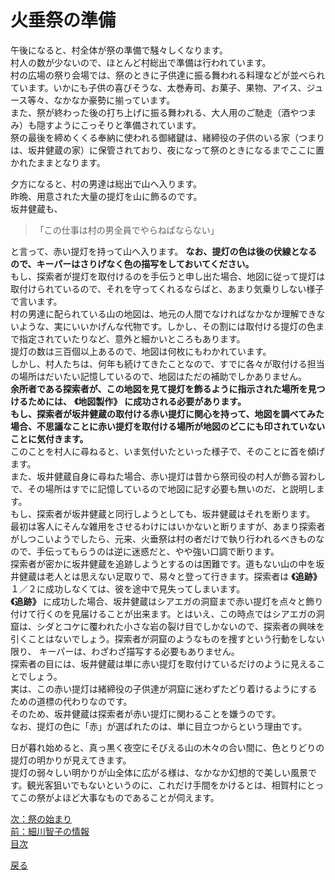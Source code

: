 # 火垂祭の準備  
  
午後になると、村全体が祭の準備で騒々しくなります。  
村人の数が少ないので、ほとんど村総出で準備は行われています。  
村の広場の祭り会場では、祭のときに子供達に振る舞われる料理などが並べられています。いかにも子供の喜びそうな、太巻寿司、お菓子、果物、アイス、ジュース等々、なかなか豪勢に揃っています。  
また、祭が終わった後の打ち上げに振る舞われる、大人用のご馳走（酒やつまみ）も隠すようにこっそりと準備されています。  
祭の最後を締めくくる奉納に使われる御緒鍵は、緒締役の子供のいる家（つまりは、坂井健蔵の家）に保管されており、夜になって祭のときになるまでここに置かれたままとなります。  
  
夕方になると、村の男達は総出で山へ入ります。  
昨晩、用意された大量の提灯を山に飾るのです。  
坂井健蔵も、

> 「この仕事は村の男全員でやらねばならない」

と言って、赤い提灯を持って山へ入ります。 **なお、提灯の色は後の伏線となるので、キーパーはさりげなく色の描写をしておいてください。**   
もし、探索者が提灯を取付けるのを手伝うと申し出た場合、地図に従って提灯は取付けられているので、それを守ってくれるならばと、あまり気乗りしない様子で言います。  
村の男達に配られている山の地図は、地元の人間でなければなかなか理解できないような、実にいいかげんな代物です。しかし、その割には取付ける提灯の色まで指定されていたりなど、意外と細かいところもあります。  
提灯の数は三百個以上あるので、地図は何枚にもわかれています。  
しかし、村人たちは、何年も続けてきたことなので、すでに各々が取付ける担当の場所はだいたい記憶しているので、地図はただの補助でしかありません。  
 **余所者である探索者が、この地図を見て提灯を飾るように指示された場所を見つけるためには、**  **《地図製作》**  **に成功される必要があります。**   
 **もし、探索者が坂井健蔵の取付ける赤い提灯に関心を持って、地図を調べてみた場合、不思議なことに赤い提灯を取付ける場所が地図のどこにも印されていないことに気付きます。**   
このことを村人に尋ねると、いま気付いたといった様子で、そのことに首を傾げます。  
また、坂井健蔵自身に尋ねた場合、赤い提灯は昔から祭司役の村人が飾る習わしで、その場所はすでに記憶しているので地図に記す必要も無いのだ、と説明します。  
もし、探索者が坂井健蔵と同行しようとしても、坂井健蔵はそれを断ります。  
最初は客人にそんな雑用をさせるわけにはいかないと断りますが、あまり探索者がしつこいようでしたら、元来、火垂祭は村の者だけで執り行われるべきものなので、手伝ってもらうのは逆に迷惑だと、やや強い口調で断ります。  
探索者が密かに坂井健蔵を追跡しようとするのは困難です。道もない山の中を坂井健蔵は老人とは思えない足取りで、易々と登って行きます。探索者は **《追跡》**  １／２に成功しなくては、彼を途中で見失ってしまいます。  
 **《追跡》** に成功した場合、坂井健蔵はシアエガの洞窟まで赤い提灯を点々と飾り付けて行くのを見届けることが出来ます。とはいえ、この時点ではシアエガの洞窟は、シダとコケに覆われた小さな岩の裂け目でしかないので、探索者の興味を引くことはないでしょう。探索者が洞窟のようなものを捜すという行動をしない限り、 キーパーは、わざわざ描写する必要もありません。  
探索者の目には、坂井健蔵は単に赤い提灯を取付けているだけのように見えることでしょう。  
実は、この赤い提灯は緒締役の子供達が洞窟に迷わずたどり着けるようにするための道標の代わりなのです。  
そのため、坂井健蔵は探索者が赤い提灯に関わることを嫌うのです。  
なお、提灯の色に「赤」が選ばれたのは、単に目立つからという理由です。  
  
日が暮れ始めると、真っ黒く夜空にそびえる山の木々の合い間に、色とりどりの提灯の明かりが見えてきます。  
提灯の弱々しい明かりが山全体に広がる様は、なかなか幻想的で美しい風景です。観光客狙いでもないというのに、これだけ手間をかけるとは、相賀村にとってこの祭がよほど大事なものであることが伺えます。  
 
[次：祭の始まり](022_祭の始まり.md)  
[前：細川智子の情報](020_細川智子の情報.md)  
[目次](004_シナリオ目次.md)  

<a href="javascript:history.back()">戻る</a>  

